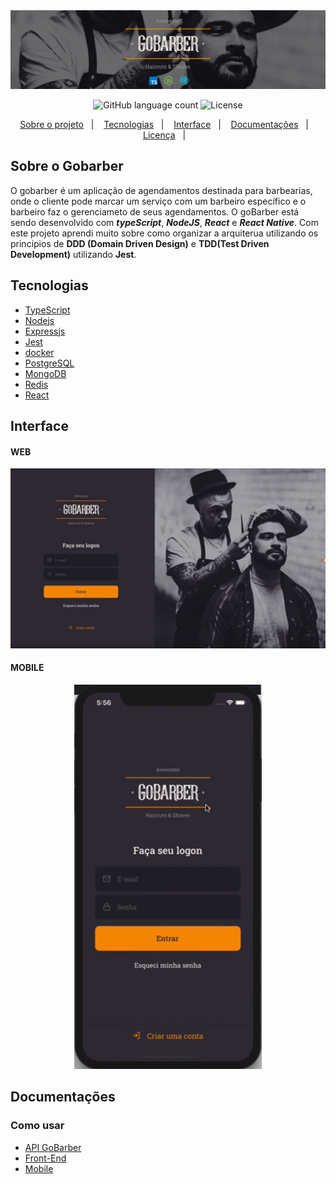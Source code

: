 <img alt="Gobarber" src="./readmeImages/header.png"/>

<p align="center">
  <img alt="GitHub language count" src="https://img.shields.io/badge/Languages-1-blue">
  <img alt="License" src="https://img.shields.io/badge/license-MIT-lightgrey">
  </a>
</p>

<p align="center">
  <a href="#sobre-o-gobarber">Sobre o projeto</a>&nbsp;&nbsp;&nbsp;|&nbsp;&nbsp;&nbsp;
  <a href="#tecnologias">Tecnologias</a>&nbsp;&nbsp;&nbsp;|&nbsp;&nbsp;&nbsp;
  <a href="#interface">Interface</a>&nbsp;&nbsp;&nbsp;|&nbsp;&nbsp;&nbsp;
  <a href="#documentações">Documentações</a>&nbsp;&nbsp;&nbsp;|&nbsp;&nbsp;&nbsp;
  <a href="#licença">Licença</a>&nbsp;&nbsp;&nbsp;|&nbsp;&nbsp;&nbsp;
</p>

## Sobre o Gobarber
O gobarber é um aplicação de agendamentos destinada para barbearias, onde o cliente pode marcar um serviço com um barbeiro específico e o barbeiro faz o gerenciameto de seus agendamentos. O goBarber está sendo desenvolvido com ***typeScript***, ***NodeJS***, ***React*** e ***React Native***. Com este projeto aprendi muito sobre como organizar a arquiterua utilizando os principios de **DDD (Domain Driven Design)** e **TDD(Test Driven Development)** utilizando **Jest**.

## Tecnologias
 - [TypeScript](https://www.typescriptlang.org/)
 - [ Nodejs ]( https://nodejs.org/en/ )
 - [ Expressjs ]( https://expressjs.com/pt-br/ )
 - [ Jest ]( https://jestjs.io/ )
 - [ docker ]( https://hub.docker.com/ )
 - [ PostgreSQL ]( https://www.postgresql.org/ )
 - [ MongoDB]( https://www.mongodb.com/cloud/atlas )
 - [ Redis ]( https://redis.io/ )
 - [React](https://reactjs.org/)


## Interface
 #### WEB
<img alt="Gobarber" src="./readmeImages/autenticação.PNG"/>

 #### MOBILE
  <p align="center">
    <img alt="Gobarber" src="./readmeImages/mobile.PNG"/>
  </p>

  ## Documentações
  ### Como usar
  - <a href="./backend/README.md">API GoBarber</a>
  - [Front-End]()
  - [Mobile]()

  
